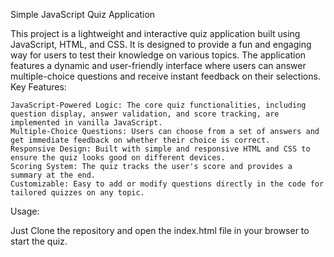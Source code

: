 Simple JavaScript Quiz Application

This project is a lightweight and interactive quiz application built using JavaScript, HTML, and CSS. It is designed to provide a fun and engaging way for users to test their knowledge on various topics. The application features a dynamic and user-friendly interface where users can answer multiple-choice questions and receive instant feedback on their selections.
Key Features:

    JavaScript-Powered Logic: The core quiz functionalities, including question display, answer validation, and score tracking, are implemented in vanilla JavaScript.
    Multiple-Choice Questions: Users can choose from a set of answers and get immediate feedback on whether their choice is correct.
    Responsive Design: Built with simple and responsive HTML and CSS to ensure the quiz looks good on different devices.
    Scoring System: The quiz tracks the user's score and provides a summary at the end.
    Customizable: Easy to add or modify questions directly in the code for tailored quizzes on any topic.

Usage:

Just Clone the repository and open the index.html file in your browser to start the quiz.
